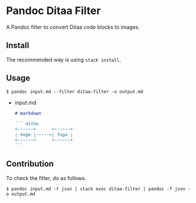 # Pandoc Ditaa Filter

A Pandoc filter to convert Ditaa code blocks to images.

## Install

The recommended way is using `stack install`.

## Usage

```
$ pandoc input.md --filter ditaa-filter -o output.md
```

* input.md

    ```` markdown
    # markdown

    ``` ditaa
    +------+      +------+
    | hoge |----->| fuga |
    +------+      +------+
    ```
    ````

## Contribution

To check the filter, do as follows.

```
$ pandoc input.md -t json | stack exec ditaa-filter | pandoc -f json -o output.md
```

